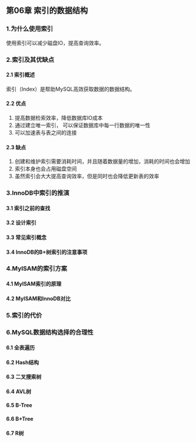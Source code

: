 ## 第06章 索引的数据结构

### 1.为什么使用索引

使用索引可以减少磁盘IO，提高查询效率。

### 2.索引及其优缺点

#### 2.1 索引概述

索引（Index）是帮助MySQL高效获取数据的数据结构。

#### 2.2 优点

1. 提高数据检索效率，降低数据库IO成本
2. 通过建立唯一索引， 可以保证数据库中每一行数据的唯一性
3. 可以加速表与表之间的连接

#### 2.3 缺点

1. 创建和维护索引需要消耗时间，并且随着数据量的增加，消耗的时间也会增加
2. 索引本身也会占用磁盘空间
3. 虽然索引会大大提高查询效率，但是同时也会降低更新表的效率

### 3.InnoDB中索引的推演

#### 3.1 索引之前的查找

#### 3.2 设计索引

#### 3.3 常见索引概念

#### 3.4 InnoDB的B+树索引的注意事项

### 4.MyISAM的索引方案

#### 4.1 MyISAM索引的原理

#### 4.2 MyISAM和InnoDB对比

### 5.索引的代价

### 6.MySQL数据结构选择的合理性

#### 6.1 全表遍历

#### 6.2 Hash结构

#### 6.3 二叉搜索树

#### 6.4 AVL树

#### 6.5 B-Tree

#### 6.6 B+Tree

#### 6.7 R树